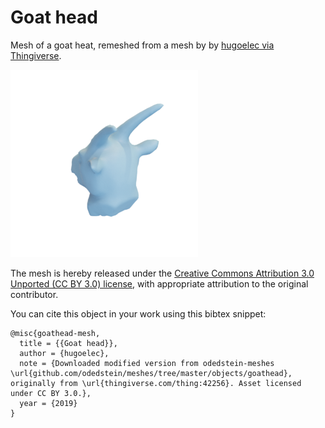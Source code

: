 # Goat head

Mesh of a goat heat, remeshed from a mesh by by [hugoelec via Thingiverse](https://www.thingiverse.com/thing:42256).

![goathead](goathead.png)

The mesh is hereby released under the [Creative Commons Attribution 3.0 Unported (CC BY 3.0) license](https://creativecommons.org/licenses/by/3.0/), with appropriate attribution to the original contributor.

You can cite this object in your work using this bibtex snippet:
```
@misc{goathead-mesh,
  title = {{Goat head}},
  author = {hugoelec},
  note = {Downloaded modified version from odedstein-meshes \url{github.com/odedstein/meshes/tree/master/objects/goathead}, originally from \url{thingiverse.com/thing:42256}. Asset licensed under CC BY 3.0.},
  year = {2019}
}
```
